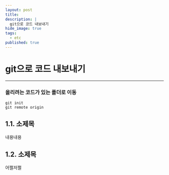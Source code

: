 ```yaml
---
layout: post
title: 
description: |
  git으로 코드 내보내기
hide_image: true
tags:
  - etc
published: true
---
```


# git으로 코드 내보내기
* * *

### 올리려는 코드가 있는 폴더로 이동
```
git init
git remote origin 
```


## 1.1. 소제목
내용내용

## 1.2. 소제목
어쩔저쩔
